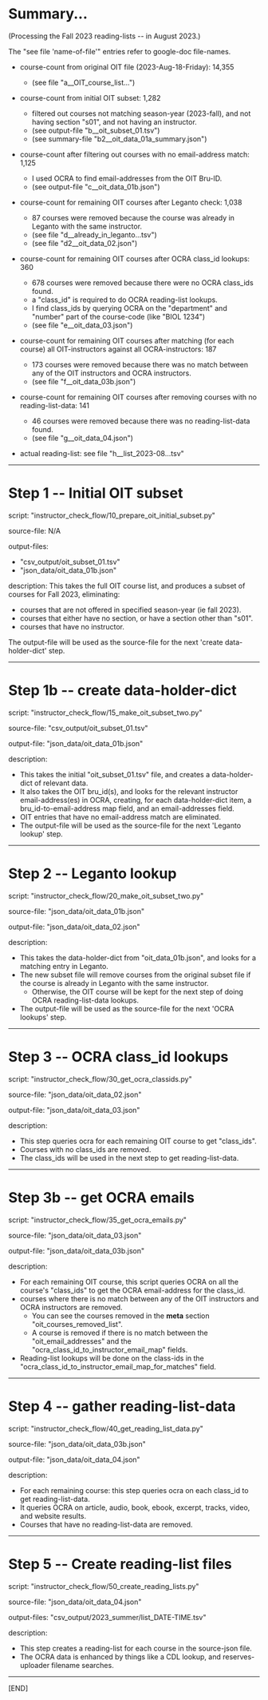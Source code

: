 # Summary...

(Processing the Fall 2023 reading-lists -- in August 2023.)

The "see file 'name-of-file'" entries refer to google-doc file-names.

- course-count from original OIT file (2023-Aug-18-Friday): 14,355
    - (see file "a__OIT_course_list...")

- course-count from initial OIT subset: 1,282
    - filtered out courses not matching season-year (2023-fall), and not having section "s01", and not having an instructor.
    - (see output-file "b__oit_subset_01.tsv")
    - (see summary-file "b2__oit_data_01a_summary.json")

- course-count after filtering out courses with no email-address match: 1,125
    - I used OCRA to find email-addresses from the OIT Bru-ID.
    - (see output-file "c__oit_data_01b.json")

- course-count for remaining OIT courses after Leganto check: 1,038
    - 87 courses were removed because the course was already in Leganto with the same instructor.
    - (see file "d__already_in_leganto...tsv")
    - (see file "d2__oit_data_02.json")

- course-count for remaining OIT courses after OCRA class_id lookups: 360
    - 678 courses were removed because there were no OCRA class_ids found.
    - a "class_id" is required to do OCRA reading-list lookups.
    - I find class_ids by querying OCRA on the "department" and "number" part of the course-code (like "BIOL 1234")
    - (see file "e__oit_data_03.json")

- course-count for remaining OIT courses after matching (for each course) all OIT-instructors against all OCRA-instructors: 187
    - 173 courses were removed because there was no match between any of the OIT instructors and OCRA instructors.
    - (see file "f__oit_data_03b.json")

- course-count for remaining OIT courses after removing courses with no reading-list-data: 141
    - 46 courses were removed because there was no reading-list-data found.
    - (see file "g__oit_data_04.json")

- actual reading-list: see file "h__list_2023-08...tsv"

---


# Step 1 -- Initial OIT subset

script: "instructor_check_flow/10_prepare_oit_initial_subset.py"

source-file: N/A

output-files: 
- "csv_output/oit_subset_01.tsv"
- "json_data/oit_data_01b.json"

description:
This takes the full OIT course list, and produces a subset of courses for Fall 2023, eliminating:
- courses that are not offered in specified season-year (ie fall 2023).
- courses that either have no section, or have a section other than "s01".
- courses that have no instructor.

The output-file will be used as the source-file for the next 'create data-holder-dict' step.

---


# Step 1b -- create data-holder-dict

script: "instructor_check_flow/15_make_oit_subset_two.py"

source-file: "csv_output/oit_subset_01.tsv"

output-file: "json_data/oit_data_01b.json"

description:
- This takes the initial "oit_subset_01.tsv" file, and creates a data-holder-dict of relevant data. 
- It also takes the OIT bru_id(s), and looks for the relevant instructor email-address(es) in OCRA, creating, for each data-holder-dict item, a bru_id-to-email-address map field, and an email-addresses field.
- OIT entries that have no email-address match are eliminated.
- The output-file will be used as the source-file for the next 'Leganto lookup' step.

---


# Step 2 -- Leganto lookup

script: "instructor_check_flow/20_make_oit_subset_two.py"

source-file: "json_data/oit_data_01b.json"

output-file: "json_data/oit_data_02.json"

description:
- This takes the data-holder-dict from "oit_data_01b.json", and looks for a matching entry in Leganto.
- The new subset file will remove courses from the original subset file if the course is already in Leganto with the same instructor.
    - Otherwise, the OIT course will be kept for the next step of doing OCRA reading-list-data lookups.
- The output-file will be used as the source-file for the next 'OCRA lookups' step.

---


# Step 3 -- OCRA class_id lookups

script: "instructor_check_flow/30_get_ocra_classids.py"

source-file: "json_data/oit_data_02.json"

output-file: "json_data/oit_data_03.json"

description:
- This step queries ocra for each remaining OIT course to get "class_ids".
- Courses with no class_ids are removed.
- The class_ids will be used in the next step to get reading-list-data.

---


# Step 3b -- get OCRA emails

script: "instructor_check_flow/35_get_ocra_emails.py"

source-file: "json_data/oit_data_03.json"

output-file: "json_data/oit_data_03b.json"

description:
- For each remaining OIT course, this script queries OCRA on all the course's "class_ids" to get the OCRA email-address for the class_id.
- courses where there is no match between any of the OIT instructors and OCRA instructors are removed.
    - You can see the courses removed in the __meta__ section "oit_courses_removed_list".
    - A course is removed if there is no match between the "oit_email_addresses" and the "ocra_class_id_to_instructor_email_map" fields.
- Reading-list lookups will be done on the class-ids in the "ocra_class_id_to_instructor_email_map_for_matches" field.

---


# Step 4 -- gather reading-list-data

script: "instructor_check_flow/40_get_reading_list_data.py"

source-file: "json_data/oit_data_03b.json"

output-file: "json_data/oit_data_04.json"

description:
- For each remaining course: this step queries ocra on each class_id to get reading-list-data.
- It queries OCRA on article, audio, book, ebook, excerpt, tracks, video, and website results.
- Courses that have no reading-list-data are removed.

---


# Step 5 -- Create reading-list files

script: "instructor_check_flow/50_create_reading_lists.py"

source-file: "json_data/oit_data_04.json"

output-files: "csv_output/2023_summer/list_DATE-TIME.tsv"

description:
- This step creates a reading-list for each course in the source-json file.
- The OCRA data is enhanced by things like a CDL lookup, and reserves-uploader filename searches.

---

[END]
